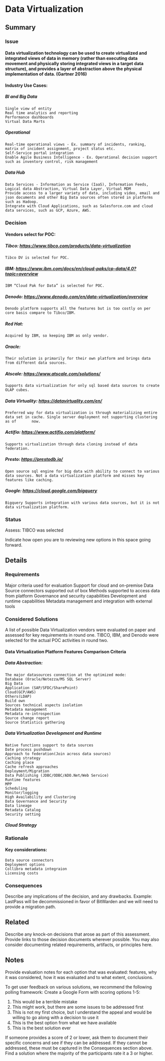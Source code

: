 # Data Virtualization
## Summary
### Issue
#### Data virtualization technology can be used to create virtualized and integrated views of data in memory (rather than executing data movement and physically storing integrated views in a target data structure), and provides a layer of abstraction above the physical implementation of data. (Gartner 2016)

#### Industry Use Cases:
##### BI and Big Data 
    Single view of entity
    Real time analytics and reporting
    Performance dashboards
    Virtual Data Marts
##### Operational
    Real-time operational views - Ex. summary of incidents, ranking, matrix of incident assignment, project status etc.
    Self-Service portal integration
    Enable Agile Business Intelligence - Ex. Operational decision support such as inventory control, risk management
##### Data Hub
    Data Services - Information as Service (IaaS), Information Feeds, Logical data Abstraction, Virtual Data Layer, Virtual MDM
    Provide access to a larger variety of data, including video, email and json documents and other Big Data sources often stored in platforms such as Hadoop.
    Integrate with Cloud Applications, such as Salesforce.com and cloud data services, such as GCP, Azure, AWS.

### Decision
#### Vendors select for POC:
##### Tibco: https://www.tibco.com/products/data-virtualization
    Tibco DV is selected for POC.
##### IBM: https://www.ibm.com/docs/en/cloud-paks/cp-data/4.0?topic=overview
    IBM “Cloud Pak for Data” is selected for POC.
##### Denodo: https://www.denodo.com/en/data-virtualization/overview 
    Denodo platform supports all the features but is too costly on per core basis compare to Tibco/IBM.
##### Red Hat: 
    Acquired by IBM, so keeping IBM as only vendor.
##### Oracle: 
    Their solution is primarily for their own platform and brings data from different data sources.
##### Atscale: https://www.atscale.com/solutions/ 
    Supports data virtualization for only sql based data sources to create OLAP cubes.
##### Data Virtuality: https://datavirtuality.com/en/ 
    Preferred way for data virtualization is through materializing entire data set in cache. Single server deployment not supporting clustering as of       now. 
##### Actifio: https://www.actifio.com/platform/ 
    Supports virtualization through data cloning instead of data federation.
##### Presto: https://prestodb.io/ 
    Open source sql engine for big data with ability to connect to various data sources. Not a data virtualization platform and misses key features like caching.
##### Google: https://cloud.google.com/bigquery 
    Bigquery Supports integration with various data sources, but it is not data virtualization platform.


### Status
Assess: TIBCO was selected

Indicate how open you are to reviewing new options in this space going forward.

## Details
### Requirements
Major criteria used for evaluation
  Support for cloud and on-premise
  Data Source connectors supported out of box
  Methods supported to access data from platform
  Governance and security capabilities
  Development and runtime capabilities
  Metadata management and integration with external tools
  
### Considered Solutions
A list of possible Data Virtualization vendors were evaluated on paper and assessed for key requirements in round one. TIBCO, IBM, and Denodo were selected for the actual POC activities in round two.

#### Data Virtualization Platform Features Comparison Criteria
##### Data Abstraction:
    The major datasources connection at the optimized mode:
    Database (Oracle/Netezza/MS SQL Server)
    Big Data 
    Application (SAP/SFDC/SharePoint)
    Cloud(GCP/AWS)
    Others(LDAP)
    Build own
    Sources technical aspects isolation  
    Metadata management
    Metadata re-introspection
    Source change report
    Source Statistics gathering 

##### Data Virtualization Development and Runtime
    Native functions support to data sources
    Date process pushdown
    Approach to federation(Join across data sources)
    Caching strategy
    Caching place
    Cache refresh approaches
    Deployment/Migration
    Data Publishing (JDBC/ODBC/ADO.Net/Web Service)
    Runtime features
    MPP
    Scheduling
    Monitor/logging
    High Availability and Clustering
    Data Governance and Security
    Data lineage
    Metadata Catalog
    Security setting

##### Cloud Strategy


### Rationale
#### Key considerations: 
    Data source connectors
    Deployment options
    Collibra metadata integraion
    Licensing costs
    
### Consequences
Describe any implications of the decision, and any drawbacks. Example: LastPass will be decommissioned in favor of BitWarden and we will need to provide a migration path.

## Related
Describe any knock-on decisions that arose as part of this assessment. Provide links to those decision documents wherever possible.
You may also consider documenting related requirements, artifacts, or principles here.

## Notes
Provide evaluation notes for each option that was evaluated: features, why it was considered, how it was evaluated and to what extent, conclusions.

To get user feedback on various solutions, we recommend the following polling framework:
Create a Google Form with scoring options 1-5: 
1. This would be a terrible mistake
2. This might work, but there are some issues to be addressed first
3. This is not my first choice, but I understand the appeal and would be willing to go along with a decision to use it
4. This is the best option from what we have available
5. This is the best solution ever

If someone provides a score of 2 or lower, ask them to document their specific concerns and see if they can be addressed. If they cannot be addressed, these must be captured in the Consequences section above. Find a solution where the majority of the participants rate it a 3 or higher.
